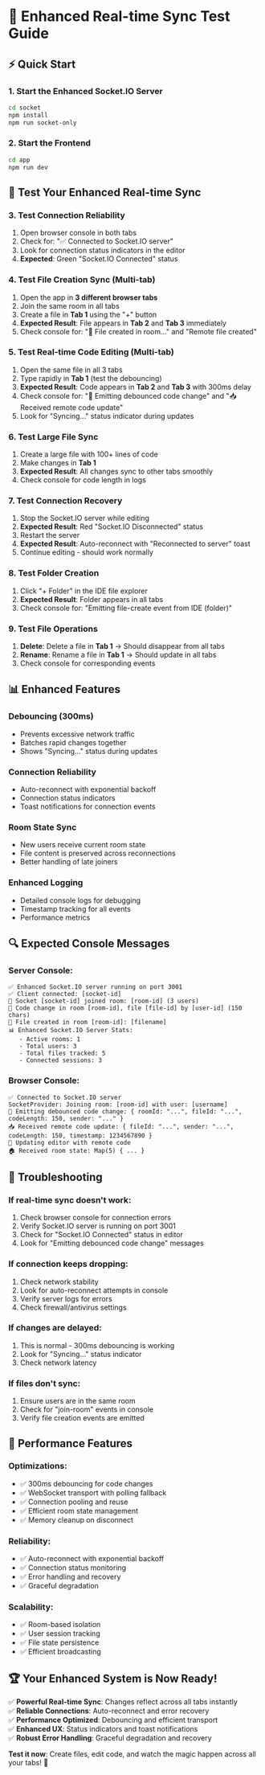# 🚀 Enhanced Real-time Sync Test Guide

## ⚡ Quick Start

### 1. Start the Enhanced Socket.IO Server
```bash
cd socket
npm install
npm run socket-only
```

### 2. Start the Frontend
```bash
cd app
npm run dev
```

## 🧪 Test Your Enhanced Real-time Sync

### 3. Test Connection Reliability
1. Open browser console in both tabs
2. Check for: "✅ Connected to Socket.IO server"
3. Look for connection status indicators in the editor
4. **Expected**: Green "Socket.IO Connected" status

### 4. Test File Creation Sync (Multi-tab)
1. Open the app in **3 different browser tabs**
2. Join the same room in all tabs
3. Create a file in **Tab 1** using the "+" button
4. **Expected Result**: File appears in **Tab 2** and **Tab 3** immediately
5. Check console for: "📄 File created in room..." and "Remote file created"

### 5. Test Real-time Code Editing (Multi-tab)
1. Open the same file in all 3 tabs
2. Type rapidly in **Tab 1** (test the debouncing)
3. **Expected Result**: Code appears in **Tab 2** and **Tab 3** with 300ms delay
4. Check console for: "🔄 Emitting debounced code change" and "📥 Received remote code update"
5. Look for "Syncing..." status indicator during updates

### 6. Test Large File Sync
1. Create a large file with 100+ lines of code
2. Make changes in **Tab 1**
3. **Expected Result**: All changes sync to other tabs smoothly
4. Check console for code length in logs

### 7. Test Connection Recovery
1. Stop the Socket.IO server while editing
2. **Expected Result**: Red "Socket.IO Disconnected" status
3. Restart the server
4. **Expected Result**: Auto-reconnect with "Reconnected to server" toast
5. Continue editing - should work normally

### 8. Test Folder Creation
1. Click "+ Folder" in the IDE file explorer
2. **Expected Result**: Folder appears in all tabs
3. Check console for: "Emitting file-create event from IDE (folder)"

### 9. Test File Operations
1. **Delete**: Delete a file in **Tab 1** → Should disappear from all tabs
2. **Rename**: Rename a file in **Tab 1** → Should update in all tabs
3. Check console for corresponding events

## 📊 Enhanced Features

### **Debouncing (300ms)**
- Prevents excessive network traffic
- Batches rapid changes together
- Shows "Syncing..." status during updates

### **Connection Reliability**
- Auto-reconnect with exponential backoff
- Connection status indicators
- Toast notifications for connection events

### **Room State Sync**
- New users receive current room state
- File content is preserved across reconnections
- Better handling of late joiners

### **Enhanced Logging**
- Detailed console logs for debugging
- Timestamp tracking for all events
- Performance metrics

## 🔍 Expected Console Messages

### **Server Console:**
```
✅ Enhanced Socket.IO server running on port 3001
✅ Client connected: [socket-id]
👥 Socket [socket-id] joined room: [room-id] (3 users)
📝 Code change in room [room-id], file [file-id] by [user-id] (150 chars)
📄 File created in room [room-id]: [filename]
📊 Enhanced Socket.IO Server Stats:
   - Active rooms: 1
   - Total users: 3
   - Total files tracked: 5
   - Connected sessions: 3
```

### **Browser Console:**
```
✅ Connected to Socket.IO server
SocketProvider: Joining room: [room-id] with user: [username]
🔄 Emitting debounced code change: { roomId: "...", fileId: "...", codeLength: 150, sender: "..." }
📥 Received remote code update: { fileId: "...", sender: "...", codeLength: 150, timestamp: 1234567890 }
🔄 Updating editor with remote code
🏠 Received room state: Map(5) { ... }
```

## 🚨 Troubleshooting

### **If real-time sync doesn't work:**
1. Check browser console for connection errors
2. Verify Socket.IO server is running on port 3001
3. Check for "Socket.IO Connected" status in editor
4. Look for "Emitting debounced code change" messages

### **If connection keeps dropping:**
1. Check network stability
2. Look for auto-reconnect attempts in console
3. Verify server logs for errors
4. Check firewall/antivirus settings

### **If changes are delayed:**
1. This is normal - 300ms debouncing is working
2. Look for "Syncing..." status indicator
3. Check network latency

### **If files don't sync:**
1. Ensure users are in the same room
2. Check for "join-room" events in console
3. Verify file creation events are emitted

## 🎯 Performance Features

### **Optimizations:**
- ✅ 300ms debouncing for code changes
- ✅ WebSocket transport with polling fallback
- ✅ Connection pooling and reuse
- ✅ Efficient room state management
- ✅ Memory cleanup on disconnect

### **Reliability:**
- ✅ Auto-reconnect with exponential backoff
- ✅ Connection status monitoring
- ✅ Error handling and recovery
- ✅ Graceful degradation

### **Scalability:**
- ✅ Room-based isolation
- ✅ User session tracking
- ✅ File state persistence
- ✅ Efficient broadcasting

## 🏆 Your Enhanced System is Now Ready!

✅ **Powerful Real-time Sync**: Changes reflect across all tabs instantly  
✅ **Reliable Connections**: Auto-reconnect and error recovery  
✅ **Performance Optimized**: Debouncing and efficient transport  
✅ **Enhanced UX**: Status indicators and toast notifications  
✅ **Robust Error Handling**: Graceful degradation and recovery  

**Test it now**: Create files, edit code, and watch the magic happen across all your tabs! 🚀 